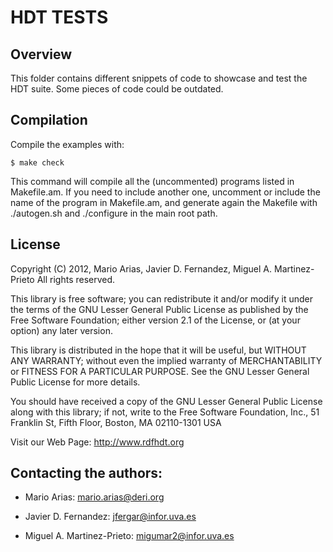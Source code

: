 
# HDT TESTS

## Overview

This folder contains different snippets of code to showcase and test the HDT suite. Some pieces of code could be outdated.

## Compilation

Compile the examples with:

```
$ make check 
```

This command will compile all the (uncommented) programs listed in Makefile.am. If you need to include another one, uncomment or include the name of the program in Makefile.am, and generate again the Makefile with ./autogen.sh and ./configure in the main root path. 

## License

Copyright (C) 2012, Mario Arias, Javier D. Fernandez, Miguel A. Martinez-Prieto
All rights reserved.

This library is free software; you can redistribute it and/or modify it under the terms of the GNU Lesser General Public License as published by the Free Software Foundation; either version 2.1 of the License, or (at your option) any later version.

This library is distributed in the hope that it will be useful, but WITHOUT ANY WARRANTY; without even the implied warranty of
MERCHANTABILITY or FITNESS FOR A PARTICULAR PURPOSE.  See the GNU Lesser General Public License for more details.

You should have received a copy of the GNU Lesser General Public License along with this library; if not, write to the Free Software Foundation, Inc., 51 Franklin St, Fifth Floor, Boston, MA  02110-1301  USA

Visit our Web Page: http://www.rdfhdt.org

## Contacting the authors:

- Mario Arias:               mario.arias@deri.org

- Javier D. Fernandez:       jfergar@infor.uva.es

- Miguel A. Martinez-Prieto: migumar2@infor.uva.es
